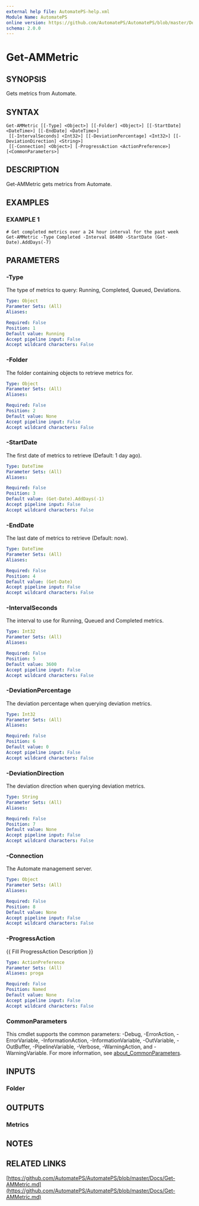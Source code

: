 ```yaml
---
external help file: AutomatePS-help.xml
Module Name: AutomatePS
online version: https://github.com/AutomatePS/AutomatePS/blob/master/Docs/Get-AMMetric.md
schema: 2.0.0
---
```


# Get-AMMetric

## SYNOPSIS
Gets metrics from Automate.

## SYNTAX

```
Get-AMMetric [[-Type] <Object>] [[-Folder] <Object>] [[-StartDate] <DateTime>] [[-EndDate] <DateTime>]
 [[-IntervalSeconds] <Int32>] [[-DeviationPercentage] <Int32>] [[-DeviationDirection] <String>]
 [[-Connection] <Object>] [-ProgressAction <ActionPreference>] [<CommonParameters>]
```

## DESCRIPTION
Get-AMMetric gets metrics from Automate.

## EXAMPLES

### EXAMPLE 1
```
# Get completed metrics over a 24 hour interval for the past week
Get-AMMetric -Type Completed -Interval 86400 -StartDate (Get-Date).AddDays(-7)
```

## PARAMETERS

### -Type
The type of metrics to query: Running, Completed, Queued, Deviations.

```yaml
Type: Object
Parameter Sets: (All)
Aliases:

Required: False
Position: 1
Default value: Running
Accept pipeline input: False
Accept wildcard characters: False
```

### -Folder
The folder containing objects to retrieve metrics for.

```yaml
Type: Object
Parameter Sets: (All)
Aliases:

Required: False
Position: 2
Default value: None
Accept pipeline input: False
Accept wildcard characters: False
```

### -StartDate
The first date of metrics to retrieve (Default: 1 day ago).

```yaml
Type: DateTime
Parameter Sets: (All)
Aliases:

Required: False
Position: 3
Default value: (Get-Date).AddDays(-1)
Accept pipeline input: False
Accept wildcard characters: False
```

### -EndDate
The last date of metrics to retrieve (Default: now).

```yaml
Type: DateTime
Parameter Sets: (All)
Aliases:

Required: False
Position: 4
Default value: (Get-Date)
Accept pipeline input: False
Accept wildcard characters: False
```

### -IntervalSeconds
The interval to use for Running, Queued and Completed metrics.

```yaml
Type: Int32
Parameter Sets: (All)
Aliases:

Required: False
Position: 5
Default value: 3600
Accept pipeline input: False
Accept wildcard characters: False
```

### -DeviationPercentage
The deviation percentage when querying deviation metrics.

```yaml
Type: Int32
Parameter Sets: (All)
Aliases:

Required: False
Position: 6
Default value: 0
Accept pipeline input: False
Accept wildcard characters: False
```

### -DeviationDirection
The deviation direction when querying deviation metrics.

```yaml
Type: String
Parameter Sets: (All)
Aliases:

Required: False
Position: 7
Default value: None
Accept pipeline input: False
Accept wildcard characters: False
```

### -Connection
The Automate management server.

```yaml
Type: Object
Parameter Sets: (All)
Aliases:

Required: False
Position: 8
Default value: None
Accept pipeline input: False
Accept wildcard characters: False
```

### -ProgressAction
{{ Fill ProgressAction Description }}

```yaml
Type: ActionPreference
Parameter Sets: (All)
Aliases: proga

Required: False
Position: Named
Default value: None
Accept pipeline input: False
Accept wildcard characters: False
```

### CommonParameters
This cmdlet supports the common parameters: -Debug, -ErrorAction, -ErrorVariable, -InformationAction, -InformationVariable, -OutVariable, -OutBuffer, -PipelineVariable, -Verbose, -WarningAction, and -WarningVariable. For more information, see [about_CommonParameters](http://go.microsoft.com/fwlink/?LinkID=113216).

## INPUTS

### Folder
## OUTPUTS

### Metrics
## NOTES

## RELATED LINKS

[https://github.com/AutomatePS/AutomatePS/blob/master/Docs/Get-AMMetric.md](https://github.com/AutomatePS/AutomatePS/blob/master/Docs/Get-AMMetric.md)

